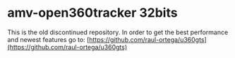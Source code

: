 # amv-open360tracker 32bits

This is the old discontinued repository. In order to get the best performance and newest features go to:
[https://github.com/raul-ortega/u360gts](https://github.com/raul-ortega/u360gts)
